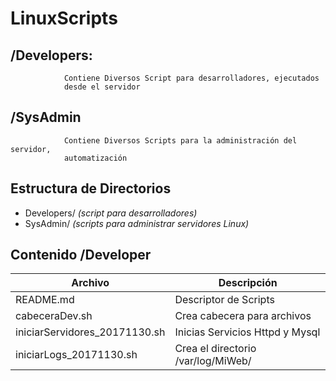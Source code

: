 # LinuxScripts

## /Developers:
                Contiene Diversos Script para desarrolladores, ejecutados
                desde el servidor


## /SysAdmin
                Contiene Diversos Scripts para la administración del servidor,
                automatización


## Estructura de Directorios


* Developers/ *(script para desarrolladores)*
* SysAdmin/	  *(scripts para administrar servidores Linux)*



## Contenido /Developer

| Archivo | Descripción |
| ---- | ---- |
| README.md | Descriptor de Scripts |
| cabeceraDev.sh | Crea cabecera para archivos |
| iniciarServidores_20171130.sh | Inicias Servicios Httpd y Mysql |
| iniciarLogs_20171130.sh | Crea el directorio /var/log/MiWeb/ |


